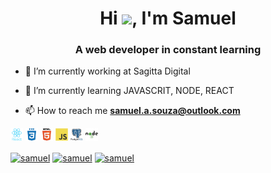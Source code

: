 <h1 align="center">Hi <img src="https://raw.githubusercontent.com/kaueMarques/kaueMarques/master/hi.gif" width="30px">, I'm Samuel </h1>
<h3 align="center">A web developer in constant learning</h3>

- 🔭 I’m currently working at Sagitta Digital

- 🌱 I’m currently learning JAVASCRIT, NODE, REACT

- 📫 How to reach me **samuel.a.souza@outlook.com**

<p align="left">
<img src="https://raw.githubusercontent.com/devicons/devicon/master/icons/react/react-original-wordmark.svg" alt="react" width="20" height="20"/>
<img src="https://raw.githubusercontent.com/devicons/devicon/master/icons/css3/css3-plain-wordmark.svg" alt="css3"  width="20" height="20"/>
<img src="https://raw.githubusercontent.com/devicons/devicon/master/icons/html5/html5-original-wordmark.svg" alt="html5"  width="20" height="20"/>
<img src="https://raw.githubusercontent.com/devicons/devicon/master/icons/javascript/javascript-original.svg" alt="javascript" width="20" height="20"/>
<img src="https://raw.githubusercontent.com/devicons/devicon/master/icons/postgresql/postgresql-original-wordmark.svg" alt="postgresql" width="20" height="20"/>
<img src="https://raw.githubusercontent.com/devicons/devicon/master/icons/nodejs/nodejs-original-wordmark.svg" alt="nodejs" width="20" height="20"/></p><p align="center">
</p>

<a href="https://www.linkedin.com/in/samuel-alves-souza/" target="blank"><img align="center" src="https://cdn.jsdelivr.net/npm/simple-icons@3.0.1/icons/linkedin.svg" alt="samuel" height="20" width="20" /></a>
<a href="https://www.facebook.com/samuel.alvesdesouza.3975" target="blank"><img align="center" src="https://cdn.jsdelivr.net/npm/simple-icons@3.0.1/icons/facebook.svg" alt="samuel" height="20" width="20" /></a>
<a href="https://www.instagram.com/samu.a.souza/" target="blank"><img align="center" src="https://cdn.jsdelivr.net/npm/simple-icons@3.0.1/icons/instagram.svg" alt="samuel" height="20" width="20" /></a>
</p>

<!--
**samuasouza/samuasouza/** is a ✨ _special_ ✨ repository because its `README.md` (this file) appears on your GitHub profile.

Here are some ideas to get you started:

- 🔭 I’m currently working on ...
- 🌱 I’m currently learning ...
- 👯 I’m looking to collaborate on ...
- 🤔 I’m looking for help with ...
- 💬 Ask me about ...
- 📫 How to reach me: ...
- 😄 Pronouns: ...
- ⚡ Fun fact: ...
-->
